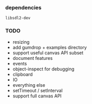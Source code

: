 ### dependencies

`libsdl2-dev`

### TODO

* resizing
* add gumdrop + examples directory
* support useful canvas API subset
* document features
* events
* object-inspect for debugging
* clipboard
* IO
* everything else
* setTimeout / setInterval
* support full canvas API

